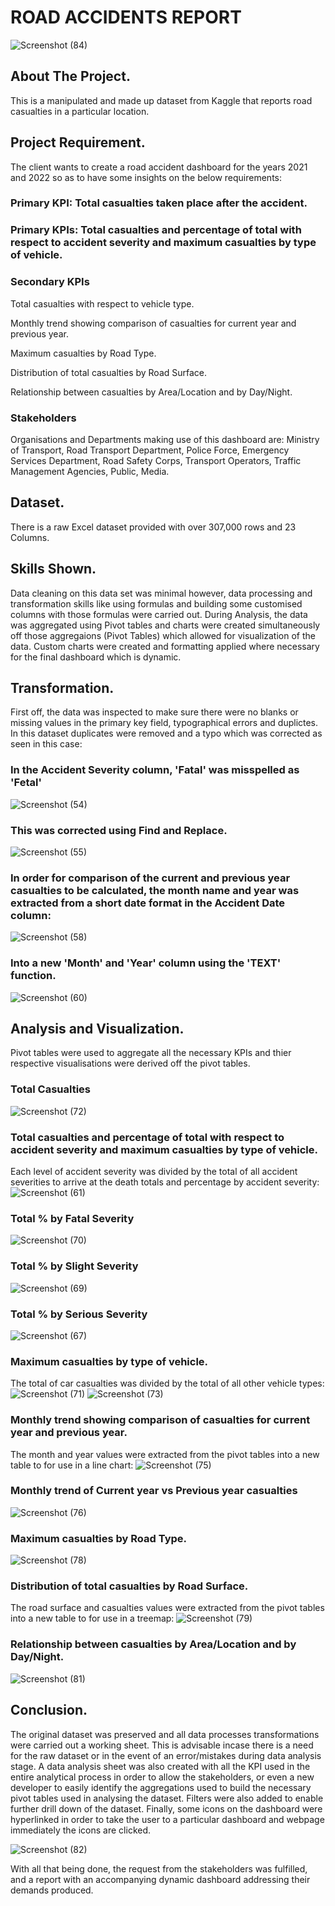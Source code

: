  # ROAD ACCIDENTS REPORT
![Screenshot (84)](https://github.com/Ikumoluyi-Taiwo/Excel-Projects/assets/139241043/21b7b420-cf83-4e7c-8cfe-dd4866d73bc0)

## About The Project.
This is a manipulated and made up dataset from Kaggle that reports road casualties in a particular location.

## Project Requirement.
The client wants to create a road accident dashboard for the years 2021 and 2022 so as to have some insights on the below requirements:
### Primary KPI: Total casualties taken place after the accident.

### Primary KPIs: Total casualties and percentage of total with respect to accident severity and maximum casualties by type of vehicle.

### Secondary KPIs
  Total casualties with respect to vehicle type.
  
  Monthly trend showing comparison of casualties for current year and previous year.
  
  Maximum casualties by Road Type.
  
  Distribution of total casualties by Road Surface.
  
  Relationship between casualties by Area/Location and by Day/Night.

### Stakeholders 
  Organisations and Departments making use of this dashboard are:
  Ministry of Transport, Road Transport Department, Police Force, Emergency Services Department, Road Safety Corps, Transport Operators, Traffic Management Agencies,     Public, Media.
  
## Dataset. 
There is a raw Excel dataset provided with over 307,000 rows and 23 Columns.

## Skills Shown.
Data cleaning on this data set was minimal however, data processing and transformation skills like using formulas and building some customised columns with those formulas were carried out. During Analysis, the data was aggregated using Pivot tables and charts were created simultaneously off those aggregaions (Pivot Tables) which allowed for visualization of the data. Custom charts were created and formatting applied where necessary for the final dashboard which is dynamic.

## Transformation.
First off, the data was inspected to make sure there were no blanks or missing values in the primary key field, typographical errors and duplictes. In this dataset duplicates were removed and a typo which was corrected as seen in this case: 
### In the Accident Severity column, 'Fatal' was misspelled as 'Fetal'
![Screenshot (54)](https://github.com/Ikumoluyi-Taiwo/Excel-Projects/assets/139241043/66b4074d-65e7-41b0-8a7f-d69ca96570ee)

### This was corrected using Find and Replace.
![Screenshot (55)](https://github.com/Ikumoluyi-Taiwo/Excel-Projects/assets/139241043/4b5b19e0-86ec-402b-861d-476a66b32bcb)

### In order for comparison of the current and previous year casualties to be calculated, the month name and year was extracted from a short date format in the Accident Date column:
![Screenshot (58)](https://github.com/Ikumoluyi-Taiwo/Excel-Projects/assets/139241043/ea624059-3950-4a18-ae4a-611cea10314d)

### Into a new 'Month' and 'Year' column using the 'TEXT' function.
![Screenshot (60)](https://github.com/Ikumoluyi-Taiwo/Excel-Projects/assets/139241043/58ba3a39-6593-45f6-a04c-dbf85c9121d4)

## Analysis and Visualization.
Pivot tables were used to aggregate all the necessary KPIs and thier respective visualisations were derived off the pivot tables.

### Total Casualties
![Screenshot (72)](https://github.com/Ikumoluyi-Taiwo/Excel-Projects/assets/139241043/ab53c6cf-a982-4748-8152-12b8d07048e0)

### Total casualties and percentage of total with respect to accident severity and maximum casualties by type of vehicle.
Each level of accident severity was divided by the total of all accident severities to arrive at the death totals and percentage by accident severity:
![Screenshot (61)](https://github.com/Ikumoluyi-Taiwo/Excel-Projects/assets/139241043/c477c9fa-3778-466f-9308-e4359c286daf)

### Total % by Fatal Severity
![Screenshot (70)](https://github.com/Ikumoluyi-Taiwo/Excel-Projects/assets/139241043/20a058c3-1284-47e9-82b8-325b386462b0)

### Total % by Slight Severity
![Screenshot (69)](https://github.com/Ikumoluyi-Taiwo/Excel-Projects/assets/139241043/78c1afa6-1007-4ba0-b001-d64be1713095)

### Total % by Serious Severity
![Screenshot (67)](https://github.com/Ikumoluyi-Taiwo/Excel-Projects/assets/139241043/fc507dcd-0c4c-4ef4-b20e-f3cdb3586208)

### Maximum casualties by type of vehicle.
The total of car casualties was divided by the total of all other vehicle types:
![Screenshot (71)](https://github.com/Ikumoluyi-Taiwo/Excel-Projects/assets/139241043/ff23091f-5ea2-4caa-8db3-face5bd2f653)
![Screenshot (73)](https://github.com/Ikumoluyi-Taiwo/Excel-Projects/assets/139241043/516f25b0-f8ad-4b7b-9f05-d43d143d534a)

### Monthly trend showing comparison of casualties for current year and previous year.
The month and year values were extracted from the pivot tables into a new table to for use in a line chart:
![Screenshot (75)](https://github.com/Ikumoluyi-Taiwo/Excel-Projects/assets/139241043/7a9fe696-1f7f-40cf-bc45-7606124058b5)

### Monthly trend of Current year vs Previous year casualties
![Screenshot (76)](https://github.com/Ikumoluyi-Taiwo/Excel-Projects/assets/139241043/38af05a9-29ce-4071-b986-1fb3b301ed75)

### Maximum casualties by Road Type.
![Screenshot (78)](https://github.com/Ikumoluyi-Taiwo/Excel-Projects/assets/139241043/21c89ffd-7e4b-456d-bb4b-7004beaeae8e)

### Distribution of total casualties by Road Surface.
The road surface and casualties values were extracted from the pivot tables into a new table to for use in a treemap:
![Screenshot (79)](https://github.com/Ikumoluyi-Taiwo/Excel-Projects/assets/139241043/ff805a31-d36d-497b-9582-c71184425474)

### Relationship between casualties by Area/Location and by Day/Night.
![Screenshot (81)](https://github.com/Ikumoluyi-Taiwo/Excel-Projects/assets/139241043/8f32ca5c-92f9-46ff-ae7d-cb82c97dd849)

## Conclusion.
The original dataset was preserved and all data processes transformations were carried out a working sheet. This is advisable incase there is a need for the raw dataset or in the event of an error/mistakes during data analysis stage. 
A data analysis sheet was also created with all the KPI used in the entire analytical process in order to allow the stakeholders, or even a new developer to easily identify the aggregations used to build the necessary pivot tables used in analysing the dataset. Filters were also added to enable further drill down of the dataset. 
Finally, some icons on the dashboard were hyperlinked in order to take the user to a particular dashboard and webpage immediately the icons are clicked.

![Screenshot (82)](https://github.com/Ikumoluyi-Taiwo/Excel-Projects/assets/139241043/5f4aba27-23cc-4394-a9dc-6367f1914d54)

With all that being done, the request from the stakeholders was fulfilled, and a report with an accompanying dynamic dashboard addressing their demands produced. 

